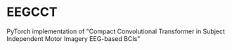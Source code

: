 # EEGCCT
PyTorch implementation of "Compact Convolutional Transformer in Subject Independent Motor Imagery EEG-based BCIs"
